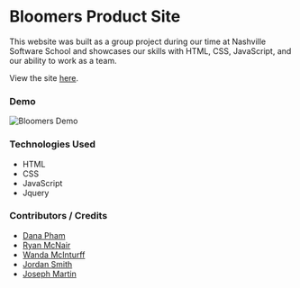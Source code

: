 # Bloomers Product Site
This website was built as a group project during our time at Nashville Software School and showcases our skills with HTML, CSS, JavaScript, and our ability to work as a team.

View the site [here](https://bloomersretail.netlify.app/).

### Demo

![Bloomers Demo](demo/bloomers.gif)

### Technologies Used
* HTML
* CSS
* JavaScript
* Jquery

### Contributors / Credits
* [Dana Pham](https://github.com/danapham)
* [Ryan McNair](https://github.com/ryanmcnair)
* [Wanda McInturff](https://github.com/wmmcinturff)
* [Jordan Smith](https://github.com/JSmith989)
* [Joseph Martin](https://github.com/josephtmartin)
